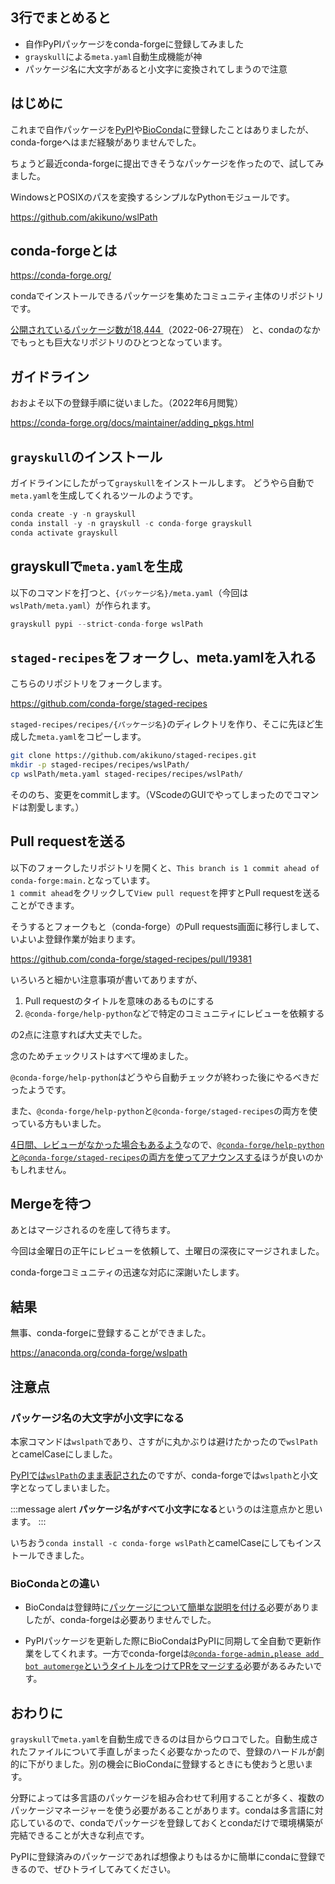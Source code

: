 ## 3行でまとめると

- 自作PyPIパッケージをconda-forgeに登録してみました
- `grayskull`による`meta.yaml`自動生成機能が神
- パッケージ名に大文字があると小文字に変換されてしまうので注意

## はじめに

これまで自作パッケージを[PyPI](https://pypi.org/search/?q=akikuno)や[BioConda](https://bioconda.github.io/search.html?q=akikuno)に登録したことはありましたが、conda-forgeへはまだ経験がありませんでした。

ちょうど最近conda-forgeに提出できそうなパッケージを作ったので、試してみました。

WindowsとPOSIXのパスを変換するシンプルなPythonモジュールです。

https://github.com/akikuno/wslPath

## conda-forgeとは

https://conda-forge.org/

condaでインストールできるパッケージを集めたコミュニティ主体のリポジトリです。

[公開されているパッケージ数が18,444 ](https://anaconda.org/conda-forge
)（2022-06-27現在） と、condaのなかでもっとも巨大なリポジトリのひとつとなっています。

## ガイドライン

おおよそ以下の登録手順に従いました。（2022年6月閲覧）

https://conda-forge.org/docs/maintainer/adding_pkgs.html


## `grayskull`のインストール

ガイドラインにしたがって`grayskull`をインストールします。
どうやら自動で`meta.yaml`を生成してくれるツールのようです。

```python
conda create -y -n grayskull
conda install -y -n grayskull -c conda-forge grayskull
conda activate grayskull
```

## grayskullで`meta.yaml`を生成

以下のコマンドを打つと、`{パッケージ名}/meta.yaml`（今回は`wslPath/meta.yaml`）が作られます。

```python
grayskull pypi --strict-conda-forge wslPath
```

## `staged-recipes`をフォークし、meta.yamlを入れる

こちらのリポジトリをフォークします。

https://github.com/conda-forge/staged-recipes


`staged-recipes/recipes/{パッケージ名}`のディレクトリを作り、そこに先ほど生成した`meta.yaml`をコピーします。

```bash
git clone https://github.com/akikuno/staged-recipes.git
mkdir -p staged-recipes/recipes/wslPath/
cp wslPath/meta.yaml staged-recipes/recipes/wslPath/
```

そののち、変更をcommitします。（VScodeのGUIでやってしまったのでコマンドは割愛します。）

## Pull requestを送る

以下のフォークしたリポジトリを開くと、`This branch is 1 commit ahead of conda-forge:main.`となっています。  
`1 commit ahead`をクリックして`View pull request`を押すとPull requestを送ることができます。

そうするとフォークもと（conda-forge）のPull requests画面に移行しまして、いよいよ登録作業が始まります。

https://github.com/conda-forge/staged-recipes/pull/19381

いろいろと細かい注意事項が書いてありますが、  

1. Pull requestのタイトルを意味のあるものにする
2. `@conda-forge/help-python`などで特定のコミュニティにレビューを依頼する  

の2点に注意すれば大丈夫でした。

念のためチェックリストはすべて埋めました。

`@conda-forge/help-python`はどうやら自動チェックが終わった後にやるべきだったようです。

また、`@conda-forge/help-python`と`@conda-forge/staged-recipes`の両方を使っている方もいました。

[4日間、レビューがなかった場合もあるよう](https://github.com/conda-forge/staged-recipes/pull/19335#issuecomment-1159718490)なので、[`@conda-forge/help-python`と`@conda-forge/staged-recipes`の両方を使ってアナウンスする](https://github.com/conda-forge/staged-recipes/pull/19301#issuecomment-1156315688)ほうが良いのかもしれません。

## Mergeを待つ

あとはマージされるのを座して待ちます。

今回は金曜日の正午にレビューを依頼して、土曜日の深夜にマージされました。

conda-forgeコミュニティの迅速な対応に深謝いたします。

## 結果

無事、conda-forgeに登録することができました。

https://anaconda.org/conda-forge/wslpath

## 注意点

### パッケージ名の大文字が小文字になる

本家コマンドは`wslpath`であり、さすがに丸かぶりは避けたかったので`wslPath`とcamelCaseにしました。  

[PyPIでは`wslPath`のまま表記された](https://pypi.org/project/wslPath/)のですが、conda-forgeでは`wslpath`と小文字となってしまいました。

:::message alert
**パッケージ名がすべて小文字になる**というのは注意点かと思います。
:::

いちおう`conda install -c conda-forge wslPath`とcamelCaseにしてもインストールできました。

### BioCondaとの違い

- BioCondaは登録時に[パッケージについて簡単な説明を付ける](https://github.com/bioconda/bioconda-recipes/pull/30635)必要がありましたが、conda-forgeは必要ありませんでした。

- PyPIパッケージを更新した際にBioCondaはPyPIに同期して全自動で更新作業をしてくれます。一方でconda-forgeは[`@conda-forge-admin,please add bot automerge`というタイトルをつけてPRをマージする](https://github.com/conda-forge/wslpath-feedstock/commit/14cb6d3688b87ea0cd43efcef813aa4bd1174a0c)必要があるみたいです。

## おわりに

`grayskull`で`meta.yaml`を自動生成できるのは目からウロコでした。自動生成されたファイルについて手直しがまったく必要なかったので、登録のハードルが劇的に下がりました。別の機会にBioCondaに登録するときにも使おうと思います。

分野によっては多言語のパッケージを組み合わせて利用することが多く、複数のパッケージマネージャーを使う必要があることがあります。condaは多言語に対応しているので、condaでパッケージを登録しておくとcondaだけで環境構築が完結できることが大きな利点です。

PyPIに登録済みのパッケージであれば想像よりもはるかに簡単にcondaに登録できるので、ぜひトライしてみてください。
